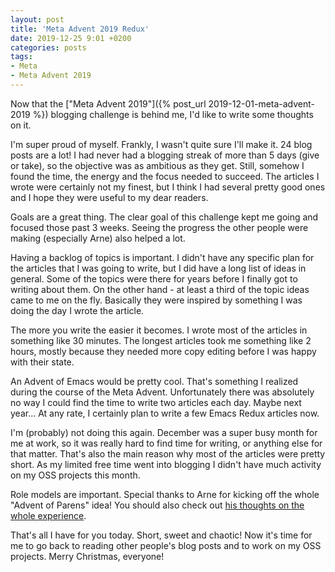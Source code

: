 ```yaml
---
layout: post
title: 'Meta Advent 2019 Redux'
date: 2019-12-25 9:01 +0200
categories: posts
tags:
- Meta
- Meta Advent 2019
---
```


Now that the ["Meta Advent 2019"]({% post_url 2019-12-01-meta-advent-2019 %}) blogging challenge is behind me, I'd like to
write some thoughts on it.

I'm super proud of myself. Frankly, I wasn't quite sure I'll make it. 24 blog posts are a lot! I had never had a blogging streak of more than 5 days (give or take), so the
objective was as ambitious as they get. Still, somehow I found the time, the energy and the focus needed to succeed. The articles I wrote were certainly not my finest, but I think I had several pretty good ones and I hope they were useful to my dear readers.

Goals are a great thing. The clear goal of this challenge kept me going and focused
those past 3 weeks. Seeing the progress the other people were making (especially Arne) also helped a lot.

Having a backlog of topics is important. I didn't have any specific plan for the articles that I was going to write, but I did have a long list of ideas in general. Some of the topics were there for years before I finally got to writing about them. On the other hand - at least a third of the topic ideas came to me on the fly. Basically they were inspired by something I was doing the day I wrote the article.

The more you write the easier it becomes. I wrote most of the articles in something like 30 minutes. The longest articles took me something like 2 hours, mostly because they needed more copy editing before I was happy with their state.

An Advent of Emacs would be pretty cool. That's something I realized during the course of the Meta Advent. Unfortunately there was absolutely no way I could find the time to write two articles each day. Maybe next year... At any rate, I certainly plan to write a few Emacs Redux articles now.

I'm (probably) not doing this again. December was a super busy month for me at work, so
it was really hard to find time for writing, or anything else for that matter. That's also the main reason why most of the articles were pretty short. As my limited free time went into blogging I didn't have much activity on my OSS projects this month.

Role models are important. Special thanks to Arne for kicking off the whole "Advent of Parens" idea!
You should also check out [his thoughts on the whole experience](https://lambdaisland.com/blog/2019-12-24-advent-of-parens-24-the-last-post).

That's all I have for you today. Short, sweet and chaotic!
Now it's time for me to go back to reading other people's blog posts and to work on my OSS projects. Merry Christmas, everyone!
